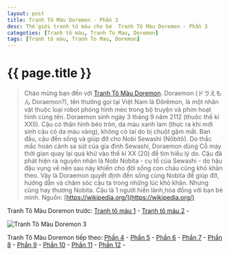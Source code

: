 ```yaml
---
layout: post
title: Tranh Tô Màu Doremon - Phần 3
desc: Thế giới tranh tô màu cho bé  Tranh Tô Màu Doremon - Phần 3
categoties: [Tranh tô màu, Tranh To Mau, Doremon]
tags: [Tranh tô màu, Tranh To Mau, Doremon]
---
```

{{ page.title }}
================
> Chào mừng bạn đến với [Tranh Tô Màu Doremon](http://tranhtomau.net/). Doraemon (ドラえもん Doraemon?), tên thường gọi tại Việt Nam là Đôrêmon, là một nhân vật thuộc loại robot phỏng hình mèo trong bộ truyện và phim hoạt hình cùng tên. Doraemon sinh ngày 3 tháng 9 năm 2112 (thuộc thế kỉ XXII). Cậu có thân hình béo tròn, da màu xanh lam (thực ra khi mới sinh cậu có da màu vàng), không có tai do bị chuột gặm mất. Ban đầu, cậu đến sống và giúp đỡ cho Nobi Sewashi (Nôbitô). Do thắc mắc hoàn cảnh sa sút của gia đình Sewashi, Doraemon dùng Cỗ máy thời gian quay lại quá khứ vào thế kỉ XX (20) để tìm hiểu lý do. Cậu đã phát hiện ra nguyên nhân là Nobi Nobita - cụ tổ của Sewashi - do hậu đậu vụng về nên sau này khiến cho đời sống con cháu cũng khó khăn theo. Vậy là Doraemon quyết định đến sống cùng Nobita để giúp đỡ, hướng dẫn và chăm sóc cậu ta trong những lúc khó khăn. Nhưng cũng hay thương Nobita. Cậu là 1 người hiền lành,hòa đồng với bạn bè mình. Nguồn: [https://wikipedia.org/](https://wikipedia.org/)

Tranh Tô Màu Doremon trước: [Tranh tô màu 1](http://tranhtomau.net/2018/01/22/Tranh-To-Mau-Doremon-phan-1.html) - [Tranh tô màu 2](http://tranhtomau.net/2018/01/22/Tranh-To-Mau-Doremon-phan-2.html) - 

![Tranh Tô Màu Doremon 3](http://tranhtomau.net/img1/Tranh-To-Mau-Doremon%20(3).jpg "Tranh Tô Màu Doremon 3")

<script async src="//pagead2.googlesyndication.com/pagead/js/adsbygoogle.js"></script><!-- TextAds-Responsive --><ins class="adsbygoogle" style="display:block" data-ad-client="ca-pub-6753140515841889" data-ad-slot="9811874670" data-ad-format="auto"></ins><script> (adsbygoogle = window.adsbygoogle || []).push({}); </script>

Tranh Tô Màu Doremon tiếp theo: [Phần 4](http://tranhtomau.net/2018/01/22/Tranh-To-Mau-Doremon-phan-4.html) - [Phần 5](http://tranhtomau.net/2018/01/22/Tranh-To-Mau-Doremon-phan-5.html) - [Phần 6](http://tranhtomau.net/2018/01/22/Tranh-To-Mau-Doremon-phan-6.html) - [Phần 7](http://tranhtomau.net/2018/01/22/Tranh-To-Mau-Doremon-phan-7.html) - [Phần 8](http://tranhtomau.net/2018/01/22/Tranh-To-Mau-Doremon-phan-8.html) - [Phần 9](http://tranhtomau.net/2018/01/22/Tranh-To-Mau-Doremon-phan-9.html) - [Phần 10](http://tranhtomau.net/2018/01/22/Tranh-To-Mau-Doremon-phan-10.html) - [Phần 11](http://tranhtomau.net/2018/01/22/Tranh-To-Mau-Doremon-phan-11.html) - [Phần 12](http://tranhtomau.net/2018/01/22/Tranh-To-Mau-Doremon-phan-12.html) - 
